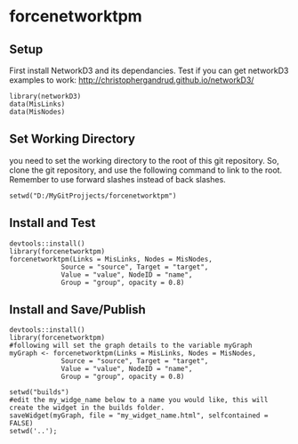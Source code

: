 # forcenetworktpm
## Setup

First install NetworkD3 and its dependancies. Test if you can get networkD3 examples to work: http://christophergandrud.github.io/networkD3/

````
library(networkD3)
data(MisLinks)
data(MisNodes)
````

## Set Working Directory
you need to set the working directory to the root of this git repository. So, clone the git repository, and use the following command to link to the root. Remember to use forward slashes instead of back slashes.
````
setwd("D:/MyGitProjjects/forcenetworktpm")
````

## Install and Test
````
devtools::install()
library(forcenetworktpm)
forcenetworktpm(Links = MisLinks, Nodes = MisNodes,
             Source = "source", Target = "target",
             Value = "value", NodeID = "name",
             Group = "group", opacity = 0.8)
````

## Install and Save/Publish
````
devtools::install()
library(forcenetworktpm)
#following will set the graph details to the variable myGraph
myGraph <- forcenetworktpm(Links = MisLinks, Nodes = MisNodes,
             Source = "source", Target = "target",
             Value = "value", NodeID = "name",
             Group = "group", opacity = 0.8)

setwd("builds")
#edit the my_widge_name below to a name you would like, this will create the widget in the builds folder.
saveWidget(myGraph, file = "my_widget_name.html", selfcontained = FALSE)
setwd('..');

````
